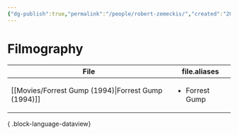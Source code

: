 ```yaml
---
{"dg-publish":true,"permalink":"/people/robert-zemeckis/","created":"2024-06-17","updated":"2025-03-13"}
---
```



# Filmography

| File                                                   | file.aliases                   |
| ------------------------------------------------------ | ------------------------------ |
| [[Movies/Forrest Gump (1994)\|Forrest Gump (1994)]] | <ul><li>Forrest Gump</li></ul> |

{ .block-language-dataview}
